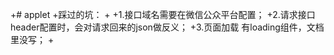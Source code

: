 +# applet
 +踩过的坑：
 +
 +1.接口域名需要在微信公众平台配置；
 +2.请求接口header配置时，会对请求回来的json做反义；
 +3.页面加载 有loading组件，文档里没写；
 +